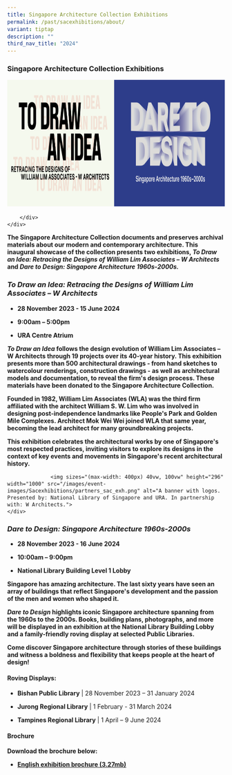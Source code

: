 ```yaml
---
title: Singapore Architecture Collection Exhibitions
permalink: /past/sacexhibitions/about/
variant: tiptap
description: ""
third_nav_title: "2024"
---
```

<h3><strong>Singapore Architecture Collection Exhibitions</strong></h3>
<div class="isomer-image-wrapper">
<img style="box-sizing: content-box; border-style: none; max-width: 100%; background-color: var(--bgColor-default, var(--color-canvas-default));" height="293" width="1000" alt="A title card labelled: SAC exhibitions." src="https://github.com/isomerpages/nlb-exhibitions/raw/d877b01cc95cbee77c88cb40c4d8abe2e24a31be/images/event-images/Sacexhibitions/banner_exh_Nov.png">
</div><pre><code>    &lt;/div&gt;
&lt;/div&gt;
</code></pre>
<p><strong>The Singapore Architecture Collection documents and preserves archival materials about our modern and contemporary architecture. This inaugural showcase of the collection presents two exhibitions, <em>To Draw an Idea: Retracing the Designs of William Lim Associates – W Architects</em> and <em>Dare to Design: Singapore Architecture 1960s-2000s.</em></strong>
</p>
<h3><strong><em>To Draw an Idea: Retracing the Designs of William Lim Associates – W Architects</em></strong></h3>
<ul data-tight="true" class="tight">
<li>
<p><strong>28 November 2023 - 15 June 2024</strong>
</p>
</li>
<li>
<p><strong>9:00am – 5:00pm</strong>
</p>
</li>
<li>
<p><strong>URA Centre Atrium</strong>
</p>
</li>
</ul>
<p></p>
<p><strong><em>To Draw an Idea</em> follows the design evolution of William Lim Associates – W Architects through 19 projects over its 40-year history. This exhibition presents more than 500 architectural drawings - from hand sketches to watercolour renderings, construction drawings - as well as architectural models and documentation, to reveal the firm's design process. These materials have been donated to the Singapore Architecture Collection.</strong>
</p>
<p><strong>Founded in 1982, William Lim Associates (WLA) was the third firm affiliated with the architect William S. W. Lim who was involved in designing post-independence landmarks like People's Park and Golden Mile Complexes. Architect Mok Wei Wei joined WLA that same year, becoming the lead architect for many groundbreaking projects.</strong>
</p>
<p><strong>This exhibition celebrates the architectural works by one of Singapore's most respected practices, inviting visitors to explore its designs in the context of key events and movements in Singapore's recent architectural history.</strong>
</p>
<p></p><pre><code>				&lt;img sizes="(max-width: 400px) 40vw, 100vw" height="296" width="1000" src="/images/event-images/Sacexhibitions/partners_sac_exh.png" alt="A banner with logos. Presented by: National Library of Singapore and URA. In partnership with: W Architects."&gt;
&lt;/div&gt;
</code></pre>
<h3><strong><em>Dare to Design: Singapore Architecture 1960s-2000s</em></strong></h3>
<ul data-tight="true" class="tight">
<li>
<p><strong>28 November 2023 - 16 June 2024</strong>
</p>
</li>
<li>
<p><strong>10:00am – 9:00pm</strong>
</p>
</li>
<li>
<p><strong>National Library Building Level 1 Lobby</strong>
</p>
</li>
</ul>
<p><strong>Singapore has amazing architecture. The last sixty years have seen an array of buildings that reflect Singapore's development and the passion of the men and women who shaped it.</strong>
</p>
<p><strong><em>Dare to Design</em> highlights iconic Singapore architecture spanning from the 1960s to the 2000s. Books, building plans, photographs, and more will be displayed in an exhibition at the National Library Building Lobby and a family-friendly roving display at selected Public Libraries.</strong>
</p>
<p><strong>Come discover Singapore architecture through stories of these buildings and witness a boldness and flexibility that keeps people at the heart of design!</strong>
</p>
<h4><strong>Roving Displays:</strong></h4>
<ul data-tight="true" class="tight">
<li>
<p><strong>Bishan Public Library</strong> | 28 November 2023 – 31 January
2024</p>
</li>
<li>
<p><strong>Jurong Regional Library</strong> | 1 February - 31 March 2024</p>
</li>
<li>
<p><strong>Tampines Regional Library</strong> | 1 April – 9 June 2024</p>
</li>
</ul>
<h4><strong>Brochure</strong></h4>
<p><strong>Download the brochure below:</strong>
</p>
<ul data-tight="true" class="tight">
<li>
<p><strong><a href="https://github.com/isomerpages/nlb-exhibitions/blob/d877b01cc95cbee77c88cb40c4d8abe2e24a31be/files/Sacexhibitions/exhibition_brochure.pdf" rel="noopener noreferrer nofollow" target="_blank"><u>English exhibition brochure (3.27mb)</u></a></strong>
</p>
</li>
</ul>
<p></p>